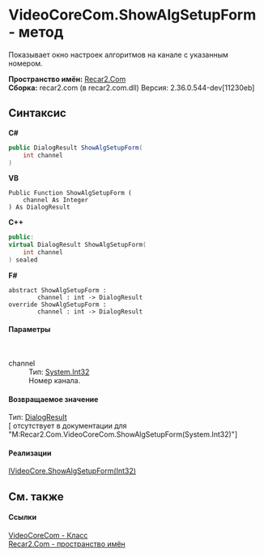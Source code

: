 # VideoCoreCom.ShowAlgSetupForm - метод
 

Показывает окно настроек алгоритмов на канале с указанным номером.

**Пространство имён:**&nbsp;<a href="68726a4f-5108-9c67-8918-cc6a6e73f216">Recar2.Com</a><br />**Сборка:**&nbsp;recar2.com (в recar2.com.dll) Версия: 2.36.0.544-dev[11230eb]

## Синтаксис

**C#**<br />
``` C#
public DialogResult ShowAlgSetupForm(
	int channel
)
```

**VB**<br />
``` VB
Public Function ShowAlgSetupForm ( 
	channel As Integer
) As DialogResult
```

**C++**<br />
``` C++
public:
virtual DialogResult ShowAlgSetupForm(
	int channel
) sealed
```

**F#**<br />
``` F#
abstract ShowAlgSetupForm : 
        channel : int -> DialogResult 
override ShowAlgSetupForm : 
        channel : int -> DialogResult 
```


#### Параметры
&nbsp;<dl><dt>channel</dt><dd>Тип:&nbsp;<a href="http://msdn2.microsoft.com/ru-ru/library/td2s409d" target="_blank">System.Int32</a><br />Номер канала.</dd></dl>

#### Возвращаемое значение
Тип:&nbsp;<a href="http://msdn2.microsoft.com/ru-ru/library/5ahe29t9" target="_blank">DialogResult</a><br />\[<returns> отсутствует в документации для "M:Recar2.Com.VideoCoreCom.ShowAlgSetupForm(System.Int32)"\]

#### Реализации
<a href="64cc1c08-3977-03ad-98cf-567b7626555f">IVideoCore.ShowAlgSetupForm(Int32)</a><br />

## См. также


#### Ссылки
<a href="ccf26244-bb52-2173-a366-1022cb598c45">VideoCoreCom - Класс</a><br /><a href="68726a4f-5108-9c67-8918-cc6a6e73f216">Recar2.Com - пространство имён</a><br />